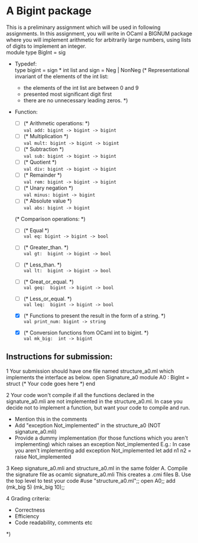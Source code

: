 # A Bigint package
This is a preliminary assignment which will be used in following assignments.  In this assignment, you will write in OCaml a BIGNUM package  where you will implement arithmetic for arbitrarily large numbers, using lists of digits to implement an integer.
<br>
module type BigInt = sig
* Typedef:<br>
  type bigint = sign * int list
    and sign = Neg | NonNeg
  (* Representational invariant of the elements of the int list:
    - the elements of the int list are between 0 and 9
    - presented most significant digit first
    - there are no unnecessary leading zeros. *)

* Function:
  - [ ] (* Arithmetic operations:  *)<br>
  `val add: bigint -> bigint -> bigint`
  - [ ] (* Multiplication *)<br>
  `val mult: bigint -> bigint -> bigint`
  - [ ] (* Subtraction *)<br>
  `val sub: bigint -> bigint -> bigint`
  - [ ] (* Quotient *)<br>
  `val div: bigint -> bigint -> bigint`
  - [ ] (* Remainder *)<br>
  `val rem: bigint -> bigint -> bigint`
  - [ ] (* Unary negation *)<br>
  `val minus: bigint -> bigint`
  - [ ] (* Absolute value *)<br>
  `val abs: bigint -> bigint`

  (* Comparison operations:  *)
  - [ ] (* Equal *)<br>
  `val eq: bigint -> bigint -> bool`
  - [ ] (* Greater_than. *)<br>
  `val gt:  bigint -> bigint -> bool`
  - [ ] (* Less_than. *)<br>
  `val lt:  bigint -> bigint -> bool`
  - [ ] (* Great_or_equal. *)<br>
  `val geq:  bigint -> bigint -> bool`
  - [ ] (* Less_or_equal.  *)<br>
  `val leq:  bigint -> bigint -> bool`

  - [x] (* Functions to present the result in the form of a string. *)<br>
  `val print_num: bigint -> string`

  - [x] (* Conversion functions from OCaml int to bigint. *)<br>
  `val mk_big:  int -> bigint`


## Instructions for submission:
1 Your submission should have one file named structure_a0.ml which implements the interface as below.
  open Signature_a0
  module A0 : BigInt = struct
   (* Your code goes here *)
  end

2 Your code won't compile if all the functions declared in the signature_a0.mli are not implemented in the structure_a0.ml. In case you decide not to implement a function, but want your code to compile and run.
 - Mention this in the comments
 - Add "exception Not_implemented" in the structure_a0 (NOT signature_a0.mli)
 - Provide a dummy implementation (for those functions which you aren't implementing) which raises an exception Not_implemented
E.g.: In case you aren't implementing add
  exception Not_implemented
  let add n1 n2 = raise Not_implemented

3 Keep signature_a0.mli and structure_a0.ml in the same folder
 A. Compile the signature file as
    ocamlc signature_a0.mli
    This creates a .cmi files
 B. Use the top level to test your code
    #use "structure_a0.ml";;
    open A0;;
    add (mk_big 5) (mk_big 10);;

4 Grading criteria:
- Correctness
- Efficiency
- Code readability, comments etc

*)

